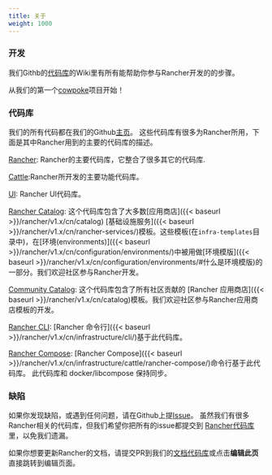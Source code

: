 ```yaml
---
title: 关于
weight: 1000
---
```


### 开发

我们Githb的[代码库](https://github.com/rancher/rancher)的Wiki里有所有能帮助你参与Rancher开发的的步骤。

从我们的第一个[cowpoke](https://github.com/rancher/rancher/wiki/Cowpoke-1:-Getting-Started-with-Rancher)项目开始！

### 代码库

我们的所有代码都在我们的Github[主页](https://github.com/rancher)。 这些代码库有很多为Rancher所用，下面是其中Rancher用到的主要的代码库的描述。

[Rancher](https://github.com/rancher/rancher): Rancher的主要代码库，它整合了很多其它的代码库.

[Cattle](https://github.com/rancher/cattle):Rancher所开发的主要功能代码库。

[UI](https://github.com/rancher/ui): Rancher UI代码库。

[Rancher Catalog](https://github.com/rancher/rancher-catalog): 这个代码库包含了大多数[应用商店]({{< baseurl >}}/rancher/v1.x/cn/catalog) [基础设施服务]({{< baseurl >}}/rancher/v1.x/cn/rancher-services/)模板。这些模板(在`infra-templates`目录中)，在[环境(environments)]({{< baseurl >}}/rancher/v1.x/cn/configuration/environments/)中被用做[环境模版]({{< baseurl >}}/rancher/v1.x/cn/configuration/environments/#什么是环境模版)的一部分。我们欢迎社区参与Rancher开发。

[Community Catalog](https://github.com/rancher/community-catalog): 这个代码库包含了所有社区贡献的 [Rancher 应用商店]({{< baseurl >}}/rancher/v1.x/cn/catalog)模板。我们欢迎社区参与Rancher应用商店模板的开发。

[Rancher CLI](https://github.com/rancher/cli): [Rancher 命令行]({{< baseurl >}}/rancher/v1.x/cn/infrastructure/cli/)基于此代码库。

[Rancher Compose](https://github.com/rancher/rancher-compose): [Rancher Compose]({{< baseurl >}}/rancher/v1.x/cn/infrastructure/cattle/rancher-compose/)命令行基于此代码库。 此代码库和 docker/libcompose 保持同步。

### 缺陷

如果你发现缺陷，或遇到任何问题，请在Github上提[Issue](https://github.com/rancher/rancher/issues/new)。 虽然我们有很多Rancher相关的代码库，但我们希望你把所有的issue都提交到 [Rancher代码库](https://github.com/rancher/rancher)里，以免我们遗漏。

如果你想要更新Rancher的文档，请提交PR到我们的[文档代码库](https://github.com/loganhz/loganhz.github.io)或点击**编辑此页**直接跳转到编辑页面。
<br>
